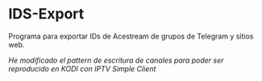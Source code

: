# IDS-Export
Programa para exportar IDs de Acestream de grupos de Telegram y sitios web. 

*He modificado el pattern de escritura de canales para poder ser reproducido en KODI con IPTV Simple Client*
